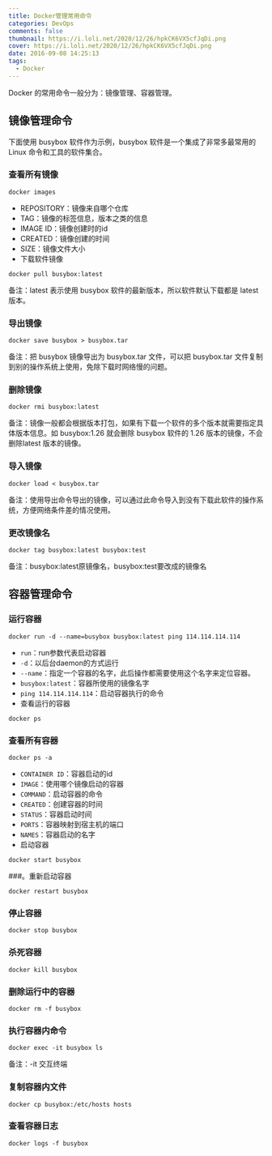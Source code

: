 ```yaml
---
title: Docker管理常用命令
categories: DevOps
comments: false
thumbnail: https://i.loli.net/2020/12/26/hpkCK6VX5cfJqDi.png
cover: https://i.loli.net/2020/12/26/hpkCK6VX5cfJqDi.png
date: 2016-09-08 14:25:13
tags:
  - Docker
---
```


Docker 的常用命令一般分为：镜像管理、容器管理。

<!--more-->

## 镜像管理命令

下面使用 busybox 软件作为示例，busybox 软件是一个集成了非常多最常用的 Linux 命令和工具的软件集合。

### 查看所有镜像

```text
docker images
```

- REPOSITORY：镜像来自哪个仓库
- TAG：镜像的标签信息，版本之类的信息
- IMAGE ID：镜像创建时的id
- CREATED：镜像创建的时间
- SIZE：镜像文件大小
- 下载软件镜像

```text
docker pull busybox:latest
```

备注：latest 表示使用 busybox 软件的最新版本，所以软件默认下载都是 latest 版本。

### 导出镜像

```text
docker save busybox > busybox.tar
```

备注：把 busybox 镜像导出为 busybox.tar 文件，可以把 busybox.tar 文件复制到别的操作系统上使用，免除下载时网络慢的问题。

### 删除镜像

```text
docker rmi busybox:latest
```

备注：镜像一般都会根据版本打包，如果有下载一个软件的多个版本就需要指定具体版本信息。如 busybox:1.26 就会删除 busybox 软件的 1.26 版本的镜像，不会删除latest 版本的镜像。

### 导入镜像

```text
docker load < busybox.tar
```

备注：使用导出命令导出的镜像，可以通过此命令导入到没有下载此软件的操作系统，方便网络条件差的情况使用。

### 更改镜像名

```text
docker tag busybox:latest busybox:test
```

备注：busybox:latest原镜像名，busybox:test要改成的镜像名



## 容器管理命令

### 运行容器

```text
docker run -d --name=busybox busybox:latest ping 114.114.114.114
```

- `run`：run参数代表启动容器
- `-d`：以后台daemon的方式运行
- `--name`：指定一个容器的名字，此后操作都需要使用这个名字来定位容器。
- `busybox:latest`：容器所使用的镜像名字
- `ping 114.114.114.114`：启动容器执行的命令
- 查看运行的容器

```text
docker ps
```

### 查看所有容器

```text
docker ps -a
```

- `CONTAINER ID`：容器启动的id
- `IMAGE`：使用哪个镜像启动的容器
- `COMMAND`：启动容器的命令
- `CREATED`：创建容器的时间
- `STATUS`：容器启动时间
- `PORTS`：容器映射到宿主机的端口
- `NAMES`：容器启动的名字
- 启动容器

```text
docker start busybox
```

###。重新启动容器

```text
docker restart busybox
```

### 停止容器

```text
docker stop busybox
```

### 杀死容器

```text
docker kill busybox
```

### 删除运行中的容器

```text
docker rm -f busybox
```

### 执行容器内命令

```text
docker exec -it busybox ls
```

备注：-it 交互终端

### 复制容器内文件

```text
docker cp busybox:/etc/hosts hosts
```

### 查看容器日志

```text
docker logs -f busybox
```